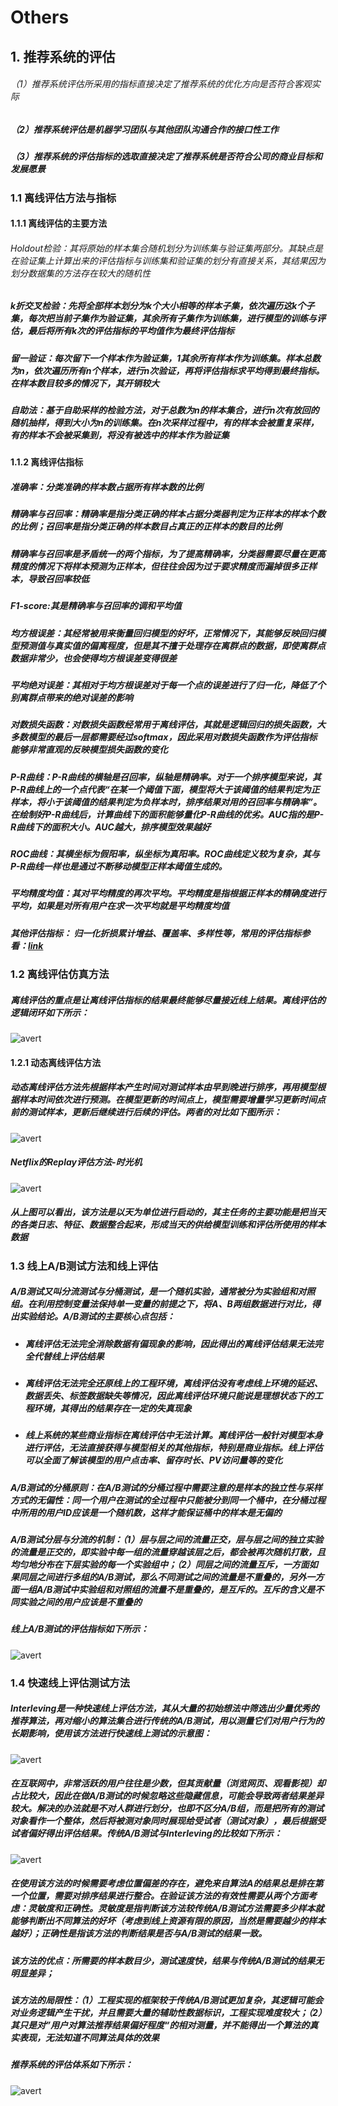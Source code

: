 # Others

## 1. 推荐系统的评估

###### （1）推荐系统评估所采用的指标直接决定了推荐系统的优化方向是否符合客观实际

##### （2）推荐系统评估是机器学习团队与其他团队沟通合作的接口性工作

##### （3）推荐系统的评估指标的选取直接决定了推荐系统是否符合公司的商业目标和发展愿景

### 1.1 离线评估方法与指标

#### 1.1.1 离线评估的主要方法

###### Holdout检验：其将原始的样本集合随机划分为训练集与验证集两部分。其缺点是在验证集上计算出来的评估指标与训练集和验证集的划分有直接关系，其结果因为划分数据集的方法存在较大的随机性

##### k折交叉检验：先将全部样本划分为k个大小相等的样本子集，依次遍历这k个子集，每次把当前子集作为验证集，其余所有子集作为训练集，进行模型的训练与评估，最后将所有k次的评估指标的平均值作为最终评估指标

##### 留一验证：每次留下一个样本作为验证集，1其余所有样本作为训练集。样本总数为n，依次遍历所有n个样本，进行n次验证，再将评估指标求平均得到最终指标。在样本数目较多的情况下，其开销较大

##### 自助法：基于自助采样的检验方法，对于总数为n的样本集合，进行n次有放回的随机抽样，得到大小为n的训练集。在n次采样过程中，有的样本会被重复采样，有的样本不会被采集到，将没有被选中的样本作为验证集

#### 1.1.2 离线评估指标

##### 准确率：分类准确的样本数占据所有样本数的比例

##### 精确率与召回率：精确率是指分类正确的样本占据分类器判定为正样本的样本个数的比例；召回率是指分类正确的样本数目占真正的正样本的数目的比例

##### 精确率与召回率是矛盾统一的两个指标，为了提高精确率，分类器需要尽量在更高精度的情况下将样本预测为正样本，但往往会因为过于要求精度而漏掉很多正样本，导致召回率较低

##### F1-score:其是精确率与召回率的调和平均值

##### 均方根误差：其经常被用来衡量回归模型的好坏，正常情况下，其能够反映回归模型预测值与真实值的偏离程度，但是其不擅于处理存在离群点的数据，即使离群点数据非常少，也会使得均方根误差变得很差

##### 平均绝对误差：其相对于均方根误差对于每一个点的误差进行了归一化，降低了个别离群点带来的绝对误差的影响

##### 对数损失函数：对数损失函数经常用于离线评估，其就是逻辑回归的损失函数，大多数模型的最后一层都需要经过softmax，因此采用对数损失函数作为评估指标能够非常直观的反映模型损失函数的变化

##### P-R曲线：P-R曲线的横轴是召回率，纵轴是精确率。对于一个排序模型来说，其P-R曲线上的一个点代表“在某一个阈值下面，模型将大于该阈值的结果判定为正样本，将小于该阈值的结果判定为负样本时，排序结果对用的召回率与精确率”。在绘制好P-R曲线后，计算曲线下的面积能够量化P-R曲线的优劣。AUC指的是P-R曲线下的面积大小。AUC越大，排序模型效果越好

##### ROC曲线：其横坐标为假阳率，纵坐标为真阳率。ROC曲线定义较为复杂，其与P-R曲线一样也是通过不断移动模型正样本阈值生成的。

##### 平均精度均值：其对平均精度的再次平均。平均精度是指根据正样本的精确度进行平均，如果是对所有用户在求一次平均就是平均精度均值

##### 其他评估指标： 归一化折损累计增益、覆盖率、多样性等，常用的评估指标参看：[link](https://github.com/QinHsiu/Trick/tree/main/evaluation_metric)

### 1.2 离线评估仿真方法

##### 离线评估的重点是让离线评估指标的结果最终能够尽量接近线上结果。离线评估的逻辑闭环如下所示：

![avert](./pics/O_0.png)

#### 1.2.1 动态离线评估方法

##### 动态离线评估方法先根据样本产生时间对测试样本由早到晚进行排序，再用模型根据样本时间依次进行预测。在模型更新的时间点上，模型需要增量学习更新时间点前的测试样本，更新后继续进行后续的评估。两者的对比如下图所示：

![avert](./pics/O_1.png)

##### Netflix的Replay评估方法-时光机

![avert](./pics/O_2.png)

##### 从上图可以看出，该方法是以天为单位进行启动的，其主任务的主要功能是把当天的各类日志、特征、数据整合起来，形成当天的供给模型训练和评估所使用的样本数据

### 1.3 线上A/B测试方法和线上评估

##### A/B测试又叫分流测试与分桶测试，是一个随机实验，通常被分为实验组和对照组。在利用控制变量法保持单一变量的前提之下，将A、B两组数据进行对比，得出实验结论。A/B测试的主要核心点包括：

- ##### 离线评估无法完全消除数据有偏现象的影响，因此得出的离线评估结果无法完全代替线上评估结果

- ##### 离线评估无法完全还原线上的工程环境，离线评估没有考虑线上环境的延迟、数据丢失、标签数据缺失等情况，因此离线评估环境只能说是理想状态下的工程环境，其得出的结果存在一定的失真现象

- ##### 线上系统的某些商业指标在离线评估中无法计算。离线评估一般针对模型本身进行评估，无法直接获得与模型相关的其他指标，特别是商业指标。线上评估可以全面了解该模型的用户点击率、留存时长、PV访问量等的变化

##### A/B测试的分桶原则：在A/B测试的分桶过程中需要注意的是样本的独立性与采样方式的无偏性：同一个用户在测试的全过程中只能被分到同一个桶中，在分桶过程中所用的用户ID应该是一个随机数，这样才能保证桶中的样本是无偏的

##### A/B测试分层与分流的机制：（1）层与层之间的流量正交，层与层之间的独立实验的流量是正交的，即实验中每一组的流量穿越该层之后，都会被再次随机打散，且均匀地分布在下层实验的每一个实验组中；（2）同层之间的流量互斥，一方面如果同层之间进行多组的A/B测试，那么不同测试之间的流量是不重叠的，另外一方面一组A/B测试中实验组和对照组的流量不是重叠的，是互斥的。互斥的含义是不同实验之间的用户应该是不重叠的

##### 线上A/B测试的评估指标如下所示：

![avert](./pics/O_3.png)

### 1.4 快速线上评估测试方法

##### Interleving是一种快速线上评估方法，其从大量的初始想法中筛选出少量优秀的推荐算法，再对缩小的算法集合进行传统的A/B测试，用以测量它们对用户行为的长期影响，使用该方法进行快速线上测试的示意图：

![avert](./pics/O_4.png)

##### 在互联网中，非常活跃的用户往往是少数，但其贡献量（浏览网页、观看影视）却占比较大，因此在做A/B测试的时候忽略这些隐藏信息，可能会导致两者结果差异较大。解决的办法就是不对人群进行划分，也即不区分A/B组，而是把所有的测试对象看作一个整体，然后将被测对象同时展现给受试者（测试对象），最后根据受试者偏好得出评估结果。传统A/B测试与Interleving的比较如下所示：

![avert](./pics/O_5.png)

##### 在使用该方法的时候需要考虑位置偏差的存在，避免来自算法A的结果总是排在第一个位置，需要对排序结果进行整合。在验证该方法的有效性需要从两个方面考虑：灵敏度和正确性。灵敏度是指判断该方法较传统A/B测试方法需要多少样本就能够判断出不同算法的好坏（考虑到线上资源有限的原因，当然是需要越少的样本越好）；正确性是指该方法的判断结果是否与A/B测试的结果一致。

##### 该方法的优点：所需要的样本数目少，测试速度快，结果与传统A/B测试的结果无明显差异；

##### 该方法的局限性：（1）工程实现的框架较于传统A/B测试更加复杂，其逻辑可能会对业务逻辑产生干扰，并且需要大量的辅助性数据标识，工程实现难度较大；（2）其只是对”用户对算法推荐结果偏好程度“的相对测量，并不能得出一个算法的真实表现，无法知道不同算法具体的效果

##### 推荐系统的评估体系如下所示：

![avert](./pics/O_6.png)